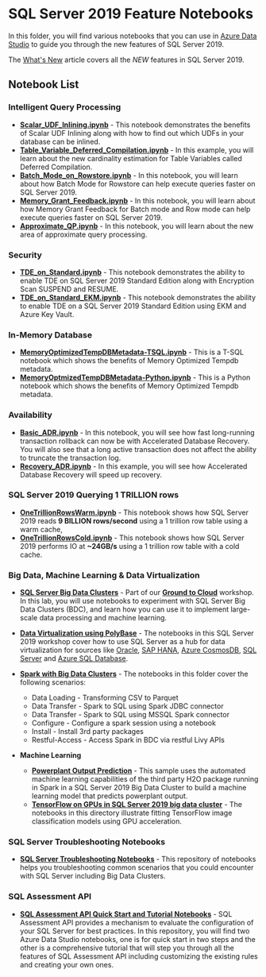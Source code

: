 # SQL Server 2019 Feature Notebooks
In this folder, you will find various notebooks that you can use in [Azure Data Studio](https://docs.microsoft.com/sql/azure-data-studio/what-is) to guide you through the new features of SQL Server 2019.

The [What's New](https://docs.microsoft.com/sql/sql-server/what-s-new-in-sql-server-ver15) article covers all the *NEW* features in SQL Server 2019.

## Notebook List
### Intelligent Query Processing
*  **[Scalar_UDF_Inlining.ipynb](https://github.com/microsoft/sql-server-samples/blob/master/samples/features/intelligent-query-processing/notebooks/Scalar_UDF_Inlining.ipynb)** - This notebook demonstrates the benefits of Scalar UDF Inlining along with how to find out which UDFs in your database can be inlined.
* **[Table_Variable_Deferred_Compilation.ipynb](https://github.com/microsoft/sql-server-samples/blob/master/samples/features/intelligent-query-processing/notebooks/Table_Variable_Deferred_Compilation.ipynb)** - In this example, you will learn about the new cardinality estimation for Table Variables called Deferred Compilation.
* **[Batch_Mode_on_Rowstore.ipynb](https://github.com/microsoft/sql-server-samples/blob/master/samples/features/intelligent-query-processing/notebooks/Batch_Mode_on_Rowstore.ipynb)** - In this notebook, you will learn about how Batch Mode for Rowstore can help execute queries faster on SQL Server 2019.
* **[Memory_Grant_Feedback.ipynb](https://github.com/microsoft/sql-server-samples/blob/master/samples/features/intelligent-query-processing/notebooks/Memory_Grant_Feedback.ipynb)** - In this notebook, you will learn about how Memory Grant Feedback for Batch mode and Row mode can help execute queries faster on SQL Server 2019.
* **[Approximate_QP.ipynb](https://github.com/microsoft/sql-server-samples/blob/master/samples/features/intelligent-query-processing/notebooks/Approximate_QP.ipynb)** - In this notebook, you will learn about the new area of approximate query processing.

### Security 
* **[TDE_on_Standard.ipynb](https://github.com/microsoft/sql-server-samples/blob/master/samples/features/security/tde-sql2019-standard/TDE_on_Standard.ipynb)** - This notebook demonstrates the ability to enable TDE on SQL Server 2019 Standard Edition along with Encryption Scan SUSPEND and RESUME.
* **[TDE_on_Standard_EKM.ipynb](https://github.com/microsoft/sql-server-samples/blob/master/samples/features/security/tde-sql2019-standard/TDE_on_Standard_EKM.ipynb)** - This notebook demonstrates the ability to enable TDE on a SQL Server 2019 Standard Edition using EKM and Azure Key Vault.

### In-Memory Database
* **[MemoryOptimizedTempDBMetadata-TSQL.ipynb](https://github.com/microsoft/sql-server-samples/blob/master/samples/features/in-memory-database/memory-optimized-tempdb-metadata/MemoryOptimizedTempDBMetadata-TSQL.ipynb)** - This is a T-SQL notebook which shows the benefits of Memory Optimized Tempdb metadata.
* **[MemoryOptmizedTempDBMetadata-Python.ipynb](https://github.com/microsoft/sql-server-samples/blob/master/samples/features/in-memory-database/memory-optimized-tempdb-metadata/MemoryOptmizedTempDBMetadata-Python.ipynb)** - This is a Python notebook which shows the benefits of Memory Optimized Tempdb metadata.

### Availability
* **[Basic_ADR.ipynb](https://github.com/microsoft/sql-server-samples/blob/master/samples/features/accelerated-database-recovery/basic_adr.ipynb)** - In this notebook, you will see how fast long-running transaction rollback can now be with Accelerated Database Recovery. You will also see that a long active transaction does not affect the ability to truncate the transaction log.
* **[Recovery_ADR.ipynb](https://github.com/microsoft/sql-server-samples/blob/master/samples/features/accelerated-database-recovery/recovery_adr.ipynb)** - In this example, you will see how Accelerated Database Recovery will speed up recovery.

### SQL Server 2019 Querying 1 TRILLION rows
* **[OneTrillionRowsWarm.ipynb](https://github.com/microsoft/sql-server-samples/blob/master/samples/features/sql2019notebooks/OneTrillionRowsWarm.ipynb)** - This notebook shows how SQL Server 2019 reads **9 BILLION rows/second** using a 1 trillion row table using a warm cache,
* **[OneTrillionRowsCold.ipynb](https://github.com/microsoft/sql-server-samples/blob/master/samples/features/sql2019notebooks/OneTrillionRowsCold.ipynb)** - This notebook shows how SQL Server 2019 performs IO at **~24GB/s** using a 1 trillion row table with a cold cache.

### Big Data, Machine Learning & Data Virtualization
* **[SQL Server Big Data Clusters](https://github.com/microsoft/sqlworkshops/tree/master/sqlserver2019bigdataclusters/SQL2019BDC/notebooks)** - Part of our **[Ground to Cloud](https://aka.ms/sqlworkshops)** workshop. In this lab, you will use notebooks to experiment with SQL Server Big Data Clusters (BDC), and learn how you can use it to implement large-scale data processing and machine learning.
* **[Data Virtualization using PolyBase](https://github.com/microsoft/sqlworkshops/tree/master/sql2019workshop/sql2019wks/08_DataVirtualization/sqldatahub)** - The notebooks in this SQL Server 2019 workshop cover how to use SQL Server as a hub for data virtualization for sources like [Oracle](https://github.com/microsoft/sqlworkshops/tree/master/sql2019lab/04_DataVirtualization/sqldatahub/oracle), [SAP HANA](https://github.com/microsoft/sqlworkshops/tree/master/sql2019lab/04_DataVirtualization/sqldatahub/saphana), [Azure CosmosDB](https://github.com/microsoft/sqlworkshops/tree/master/sql2019lab/04_DataVirtualization/sqldatahub/cosmosdb), [SQL Server](https://github.com/microsoft/sqlworkshops/tree/master/sql2019lab/04_DataVirtualization/sqldatahub/sql2008r2) and [Azure SQL Database](https://github.com/microsoft/sqlworkshops/tree/master/sql2019lab/04_DataVirtualization/sqldatahub/azuredb).

* **[Spark with Big Data Clusters](https://github.com/microsoft/sql-server-samples/tree/master/samples/features/sql-big-data-cluster/spark)** - The notebooks in this folder cover the following scenarios:
  * Data Loading - Transforming CSV to Parquet
  * Data Transfer - Spark to SQL using Spark JDBC connector
  * Data Transfer - Spark to SQL using MSSQL Spark connector
  * Configure - Configure a spark session using a notebook
  * Install - Install 3rd party packages
  * Restful-Access - Access Spark in BDC via restful Livy APIs
 
* **Machine Learning**
  * **[Powerplant Output Prediction](https://github.com/microsoft/sql-server-samples/blob/master/samples/features/sql-big-data-cluster/machine-learning/spark/h2o/h2o-automl-powerplant.ipynb)** - This sample uses the automated machine learning capabilities of the third party H2O package running in Spark in a SQL Server 2019 Big Data Cluster to build a machine learning model that predicts powerplant output.
  * **[TensorFlow on GPUs in SQL Server 2019 big data cluster](https://github.com/microsoft/sql-server-samples/tree/master/samples/features/sql-big-data-cluster/machine-learning/spark/tensorflow)** - The notebooks in this directory illustrate fitting TensorFlow image classification models using GPU acceleration.
  
### SQL Server Troubleshooting Notebooks
* **[SQL Server Troubleshooting Notebooks](https://github.com/microsoft/tigertoolbox/tree/master/Troubleshooting-Notebooks)** - This repository of notebooks helps you troubleshooting common scenarios that you could encounter with SQL Server including Big Data Clusters.

### SQL Assessment API
* **[SQL Assessment API Quick Start and Tutorial Notebooks](https://github.com/microsoft/sql-server-samples/tree/master/samples/manage/sql-assessment-api/notebooks)** - SQL Assessment API provides a mechanism to evaluate the configuration of your SQL Server for best practices. In this repository, you will find two Azure Data Studio notebooks, one is for quick start in two steps and the other is a comprehensive tutorial that will step you through all the features of SQL Assessment API including customizing the existing rules and creating your own ones.
 
